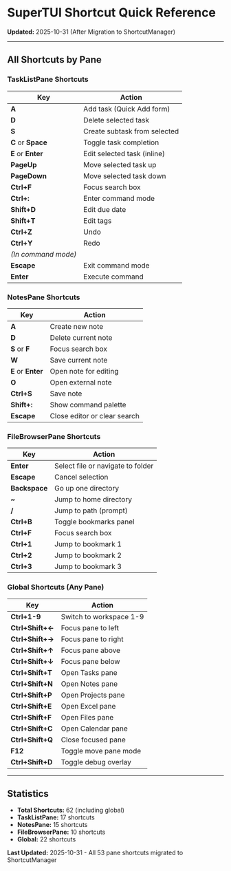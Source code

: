 # SuperTUI Shortcut Quick Reference

**Updated:** 2025-10-31 (After Migration to ShortcutManager)

---

## All Shortcuts by Pane

### TaskListPane Shortcuts

| Key | Action |
|-----|--------|
| **A** | Add task (Quick Add form) |
| **D** | Delete selected task |
| **S** | Create subtask from selected |
| **C** or **Space** | Toggle task completion |
| **E** or **Enter** | Edit selected task (inline) |
| **PageUp** | Move selected task up |
| **PageDown** | Move selected task down |
| **Ctrl+F** | Focus search box |
| **Ctrl+:** | Enter command mode |
| **Shift+D** | Edit due date |
| **Shift+T** | Edit tags |
| **Ctrl+Z** | Undo |
| **Ctrl+Y** | Redo |
| *(In command mode)* ||
| **Escape** | Exit command mode |
| **Enter** | Execute command |

### NotesPane Shortcuts

| Key | Action |
|-----|--------|
| **A** | Create new note |
| **D** | Delete current note |
| **S** or **F** | Focus search box |
| **W** | Save current note |
| **E** or **Enter** | Open note for editing |
| **O** | Open external note |
| **Ctrl+S** | Save note |
| **Shift+:** | Show command palette |
| **Escape** | Close editor or clear search |

### FileBrowserPane Shortcuts

| Key | Action |
|-----|--------|
| **Enter** | Select file or navigate to folder |
| **Escape** | Cancel selection |
| **Backspace** | Go up one directory |
| **~** | Jump to home directory |
| **/** | Jump to path (prompt) |
| **Ctrl+B** | Toggle bookmarks panel |
| **Ctrl+F** | Focus search box |
| **Ctrl+1** | Jump to bookmark 1 |
| **Ctrl+2** | Jump to bookmark 2 |
| **Ctrl+3** | Jump to bookmark 3 |

### Global Shortcuts (Any Pane)

| Key | Action |
|-----|--------|
| **Ctrl+1-9** | Switch to workspace 1-9 |
| **Ctrl+Shift+←** | Focus pane to left |
| **Ctrl+Shift+→** | Focus pane to right |
| **Ctrl+Shift+↑** | Focus pane above |
| **Ctrl+Shift+↓** | Focus pane below |
| **Ctrl+Shift+T** | Open Tasks pane |
| **Ctrl+Shift+N** | Open Notes pane |
| **Ctrl+Shift+P** | Open Projects pane |
| **Ctrl+Shift+E** | Open Excel pane |
| **Ctrl+Shift+F** | Open Files pane |
| **Ctrl+Shift+C** | Open Calendar pane |
| **Ctrl+Shift+Q** | Close focused pane |
| **F12** | Toggle move pane mode |
| **Ctrl+Shift+D** | Toggle debug overlay |

---

## Statistics

- **Total Shortcuts:** 62 (including global)
- **TaskListPane:** 17 shortcuts
- **NotesPane:** 15 shortcuts
- **FileBrowserPane:** 10 shortcuts
- **Global:** 22 shortcuts

**Last Updated:** 2025-10-31 - All 53 pane shortcuts migrated to ShortcutManager
